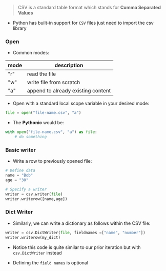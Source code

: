 > CSV is a standard table format which stands for **Comma Separated Values** 

- Python has built-in support for `CSV` files just need to import the csv library

### Open

- Common modes:

| mode | description                        |
| ---- | ---------------------------------- |
| "r"  | read the file                      |
| "w"  | write file from scratch            |
| "a"  | append to already existing content |

- Open with a standard local scope variable in your desired mode:
```python
file = open("file-name.csv", "a")
```

- The **Pythonic** would be:
```python
with open("file-name.csv", "a") as file:
	# do something
```

### Basic writer

- Write a row to previously opened file:
```python
# Define data
name = "Bob"
age = "30"

# Specify a writer
writer = csv.writer(file)
writer.writerow([name,age])
```


### Dict Writer

- Similarly, we can write a dictionary as follows within the CSV file:
```python
writer = csv.DictWriter(file, fieldnames =["name", "number"])
writer.writerow(my_dict)
```
    
- Notice this code is quite similar to our prior iteration but with `csv.DictWriter` instead

- Defining the `field names` is optional 


